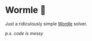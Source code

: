 # Wormle 🐛

Just a ridiculously simple [Wordle](https://www.powerlanguage.co.uk/wordle/) solver.

_p.s. code is messy_
